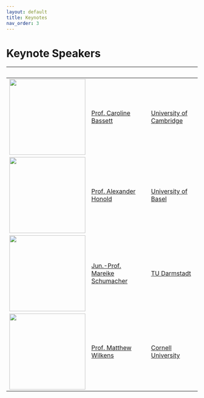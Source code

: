 ```yaml
---
layout: default
title: Keynotes
nav_order: 3
---
```


# Keynote Speakers

&nbsp; |&nbsp; |&nbsp;
-------|-------|--------------
<img src="/images/ppl/cb2.jpeg" width="200"> | [Prof. Caroline Bassett](https://www.english.cam.ac.uk/people/Caroline.Bassett/) | [University of Cambridge](https://www.cdh.cam.ac.uk)
<img src="/images/ppl/ah.jpeg" width="200">  | [Prof. Alexander Honold](https://germanistik.philhist.unibas.ch/de/personen/alexander-honold/) | [University of Basel](https://www.unibas.ch/en.html)
<img src="/images/ppl/ms.jpeg" width="200">  | [Jun.-Prof. Mareike Schumacher](https://www.linglit.tu-darmstadt.de/institutlinglit/mitarbeitende/schumacher_ref/index.en.jsp) | [TU Darmstadt](https://www.tu-darmstadt.de/index.en.jsp)
<img src="/images/ppl/mw.jpeg" width="200">  | [Prof. Matthew Wilkens](https://infosci.cornell.edu/content/wilkens) | [Cornell University](https://www.cornell.edu/)
